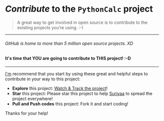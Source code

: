 # *Contribute* to the **`PythonCalc`** project

> A great way to get involved in open source is to contribute to the existing projects you’re using. :-)

----

###### GitHub is home to more than 5 million open source projects. XD

#### It's time that YOU are going to contribute to THIS project! :-D

----

[I'm](https://github.com/SuriyaaKudoIsc) recommend that you start by using these great and helpful steps to contribute in your way to this project:

* **Explore** this project: [Watch & Track the project](https://github.com/Command-Line/pythoncalc/subscription)!
* **Star** this project: Please star this project to help [Suriyaa](https://github.com/SuriyaaKudoIsc) to spread the project everywhere!
* **Pull and Push codes** this project: Fork it and start coding!

Thanks for your help!
